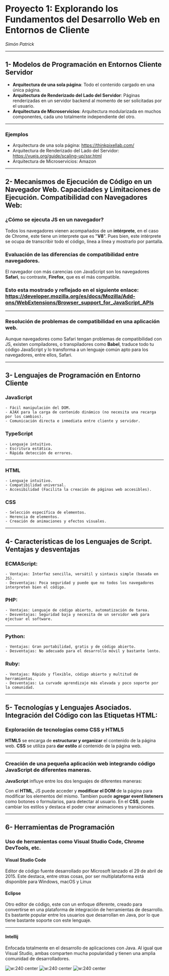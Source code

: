 # Proyecto 1: Explorando los Fundamentos del Desarrollo Web en Entornos de Cliente
_Simón Patrick_

---

## 1- Modelos de Programación en Entornos Cliente Servidor 
- __Arquitectura de una sola página__: Todo el contenido cargado en una única página.
- __Arquitectura de Renderizado del Lado del Servidor__: Páginas renderizadas en un servidor backend al momento de ser solicitadas por el usuario.
- __Arquitectura de Microservicios__: Arquitectura modularizada en muchos componentes, cada uno totalmente independiente del otro.

---

### Ejemplos
- Arquitectura de una sola página: https://thinkpixellab.com/
- Arquitectura de Renderizado del Lado del Servidor: https://vuejs.org/guide/scaling-up/ssr.html
- Arquitectura de Microservicios: Amazon

---

## 2- Mecanismos de Ejecución de Código en un Navegador Web. Capacidades y Limitaciones de Ejecución. Compatibilidad con Navegadores Web:

### ¿Cómo se ejecuta JS en un navegador?
Todos los navegadores vienen acompañados de un __intérprete__, en el caso de Chrome, este tiene un interprete que es "__V8__". Pues bien, este intérprete se ocupa de transcribir todo el código, línea a línea y mostrarlo por pantalla.

### Evaluación de las diferencias de compatibilidad entre navegadores.
El navegador con más carencias con JavaScript son los navegadores __Safari__,
su contraste, __Firefox__, que es el más compatible.

### Esto esta mostrado y reflejado en el siguiente enlace: https://developer.mozilla.org/es/docs/Mozilla/Add-ons/WebExtensions/Browser_support_for_JavaScript_APIs

---

### Resolución de problemas de compatibilidad en una aplicación web.
Aunque navegadores como Safari tengan problemas de compatibilidad con JS, existen compiladores, o transpiladores como __Babel__, traduce todo tu código JavaScript y lo transforma a un lenguaje común apto para los navegadores, entre ellos, Safari.

---
## 3- Lenguajes de Programación en Entorno Cliente
### JavaScript
    - Fácil manipulación del DOM.
    - AJAX para la carga de contenido dinámico (no necesita una recarga por los cambios).
    - Comunicación directa e inmediata entre cliente y servidor.
### TypeScript
    - Lenguaje intuitivo.
    - Escritura estática.
    - Rápida detección de errores.
---

### HTML
    - Lenguaje intuitivo.
    - Compatibilidad universal.
    - Accesibilidad (Facilita la creación de páginas web accesibles).
### CSS
    - Selección específica de elementos.
    - Herencia de elementos.
    - Creación de animaciones y efectos visuales.
---
## 4- Características de los Lenguajes de Script. Ventajas y desventajas
### ECMAScript:
    - Ventajas: Interfaz sencilla, versátil y sintaxis simple (basada en JS).
    - Desventajas: Poca seguridad y puede que no todos los navegadores interpreten bien el código.
### PHP:
    - Ventajas: Lenguaje de código abierto, automatización de tarea.
    - Desventajas: Seguridad baja y necesita de un servidor web para ejectuar el software.
---
### Python:
    - Ventajas: Gran portabilidad, gratis y de código abierto.
    - Desventajas: No adecuado para el desarrollo móvil y bastante lento.
### Ruby:
    - Ventajas: Rápido y flexible, código abierto y multitud de herramientas.
    - Desventajas: La curvade aprendizaje más elevada y poco soporte por la comunidad.
---
## 5- Tecnologías y Lenguajes Asociados. Integración del Código con las Etiquetas HTML:

### Exploración de tecnologías como CSS y HTML5
__HTML5__ se encarga de __estructurar y organizar__ el contenido de la página web.
__CSS__ se utiliza para __dar estilo__ al contenido de la página web.

---
### Creación de una pequeña aplicación web integrando código JavaScript de diferentes maneras.
__JavaScript__ influye entre los dos lenguajes de diferentes maneras:

Con el __HTML__, JS puede acceder y __modificar el DOM__ de la página para modificar los elementos del mismo. Tambien puede __agregar event listeners__ como botones o formularios, para detectar al usuario. 
En el __CSS__, puede cambiar los estilos y destaca el poder crear animaciones y transiciones.

---
## 6- Herramientas de Programación
### Uso de herramientas como Visual Studio Code, Chrome DevTools, etc.
#### Visual Studio Code
Editor de código fuente desarrollado por Microsoft lanzado el 29 de abril de 2015. Este destaca, entre otras cosas, por ser multiplataforma está disponible para Windows, macOS y Linux

#### Eclipse
Otro editor de código, este con un enfoque diferente, creado para convertirse en una plataforma de integración de herramientas de desarrollo. Es bastante popular entre los usuarios que desarrollan en Java, por lo que tiene bastante soporte con este lenguaje.

---
#### Intellij
Enfocada totalmente en el desarrollo de aplicaciones con Java. Al igual que Visual Studio, ambas comparten mucha popularidad y tienen una amplia comunidad de desarrolladores.

![w:240 center](/Proyecto%201/img/Intellij.png) ![w:240 center](/Proyecto%201/img/vsc.png) ![w:240 center](/Proyecto%201/img/eclipse.png)

